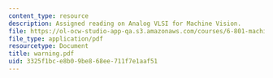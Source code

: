 ```yaml
---
content_type: resource
description: Assigned reading on Analog VLSI for Machine Vision.
file: https://ol-ocw-studio-app-qa.s3.amazonaws.com/courses/6-801-machine-vision-fall-2004/3325f1bce8b09be868ee711f7e1aaf51_warning.pdf
file_type: application/pdf
resourcetype: Document
title: warning.pdf
uid: 3325f1bc-e8b0-9be8-68ee-711f7e1aaf51
---
```

